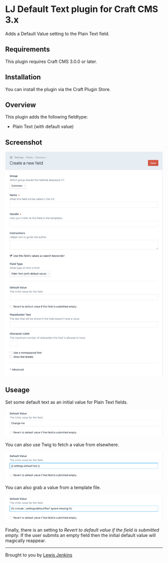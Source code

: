 # LJ Default Text plugin for Craft CMS 3.x

Adds a Default Value setting to the Plain Text field.

## Requirements

This plugin requires Craft CMS 3.0.0 or later.

## Installation

You can install the plugin via the Craft Plugin Store.

## Overview

This plugin adds the following fieldtype:

- Plain Text (with default value)

## Screenshot

![Screenshot](resources/img/1.png)

## Useage

Set some default text as an initial value for Plain Text fields.

![Screenshot](resources/img/2.png)

You can also use Twig to fetch a value from elsewhere.

![Screenshot](resources/img/3.png)

You can also grab a value from a template file.

![Screenshot](resources/img/4.png)

Finally, there is an setting to _Revert to default value if the field is submitted empty._ If the user submits an empty field then the initial default value will magically reappear.

---

Brought to you by [Lewis Jenkins](https://lj.io)
